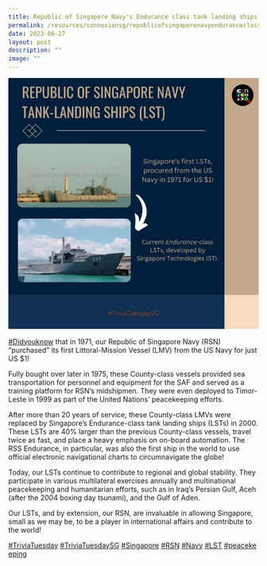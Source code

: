 ```yaml
---
title: Republic of Singapore Navy's Endurance class tank landing ships
permalink: /resources/connexionsg/republicofsingaporenavyenduranceclasstanklandingships/
date: 2023-06-27
layout: post
description: ""
image: ""
---
```

![](/images/connexionsg/2023/navy%20lst.PNG)

[#Didyouknow](https://www.instagram.com/explore/tags/didyouknow/) that in 1971, our Republic of Singapore Navy (RSN) “purchased” its first Littoral-Mission Vessel (LMV) from the US Navy for just US $1!  
  
Fully bought over later in 1975, these County-class vessels provided sea transportation for personnel and equipment for the SAF and served as a training platform for RSN’s midshipmen. They were even deployed to Timor-Leste in 1999 as part of the United Nations’ peacekeeping efforts.  
  
After more than 20 years of service, these County-class LMVs were replaced by Singapore’s Endurance-class tank landing ships (LSTs) in 2000. These LSTs are 40% larger than the previous County-class vessels, travel twice as fast, and place a heavy emphasis on on-board automation. The RSS Endurance, in particular, was also the first ship in the world to use official electronic navigational charts to circumnavigate the globe!  
  
Today, our LSTs continue to contribute to regional and global stability. They participate in various multilateral exercises annually and multinational peacekeeping and humanitarian efforts, such as in Iraq’s Persian Gulf, Aceh (after the 2004 boxing day tsunami), and the Gulf of Aden.  
  
Our LSTs, and by extension, our RSN, are invaluable in allowing Singapore, small as we may be, to be a player in international affairs and contribute to the world!  
  
[#TriviaTuesday](https://www.instagram.com/explore/tags/triviatuesday/) [#TriviaTuesdaySG](https://www.instagram.com/explore/tags/triviatuesdaysg/) [#Singapore](https://www.instagram.com/explore/tags/singapore/) [#RSN](https://www.instagram.com/explore/tags/rsn/) [#Navy](https://www.instagram.com/explore/tags/navy/) [#LST](https://www.instagram.com/explore/tags/lst/) [#peacekeeping](https://www.instagram.com/explore/tags/peacekeeping/)